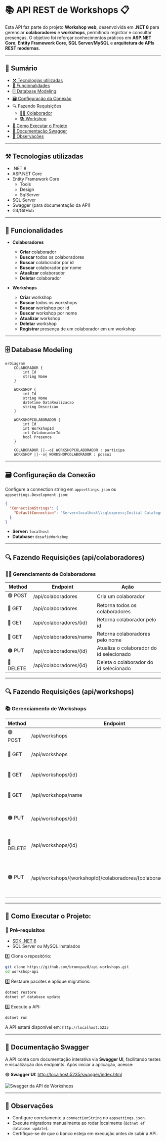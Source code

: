 # 📚 API REST de Workshops 📋

Esta API faz parte do projeto **Workshop web**, desenvolvida em **.NET 8** para gerenciar **colaboradores** e **workshops**, permitindo registrar e consultar presenças. O objetivo foi reforçar conhecimentos práticos em **ASP.NET Core**, **Entity Framework Core**, **SQL Server/MySQL** e **arquitetura de APIs REST modernas**.

---

## 📂 Sumário

- [⚒️ Tecnologias utilizadas](#️-tecnologias-utilizadas)
- [🔧 Funcionalidades](#-funcionalidades)
- [🗄️ Database Modeling](#️-database-modeling)
- [🗃️ Configuração da Conexão](#️-configuração-da-conexão)
- 🔍 Fazendo Requisições
  * [👨‍💻 Colaborador](#-gerenciamento-de-colaboradores)
  * [📚 Workshop](#-gerenciamento-de-workshops)
- [🚀 Como Executar o Projeto](#-como-executar-o-projeto)
- [📗 Documentação Swagger](#-documentação-swagger)
- [🚫 Observações](#-observações)

---

## ⚒️ Tecnologias utilizadas

- .NET 8
- ASP.NET Core
- Entity Framework Core
  * Tools
  * Design
  * SqlServer
- SQL Server
- Swagger (para documentação da API)
- Git/GitHub

---

## 🔧 Funcionalidades

- **Colaboradores**
  - **Criar** colaborador
  - **Buscar** todos os colaboradores
  - **Buscar** colaborador por id
  - **Buscar** colaborador por nome
  - **Atualizar** colaborador
  - **Deletar** colaborador

- **Workshops**
  - **Criar** workshop
  - **Buscar** todos os workshops
  - **Buscar** workshop por id
  - **Buscar** workshop por nome
  - **Atualizar** workshop
  - **Deletar** workshop
  - **Registrar** presença de um colaborador em um workshop

---

## 🗄️ Database Modeling

```mermaid
erDiagram
    COLABORADOR {
        int Id
        string Nome
    }

    WORKSHOP {
        int Id
        string Nome
        datetime DataRealizacao
        string Descricao
    }

    WORKSHOPCOLABORADOR {
        int Id
        int WorkshopId
        int ColaboradorId
        bool Presenca
    }

    COLABORADOR ||--o{ WORKSHOPCOLABORADOR : participa
    WORKSHOP ||--o{ WORKSHOPCOLABORADOR : possui
```

---

## 🗃️ Configuração da Conexão

Configure a connection string em `appsettings.json` ou `appsettings.Development.json`:

```json
{
  "ConnectionStrings": {
    "DefaultConnection": "Server=localhost\\sqlexpress;Initial Catalog=desafioWorkshop;Integrated Security=True;TrustServerCertificate=True"
  }
}
```

* **Server:**  `localhost`
* **Database:** `desafioWorkshop`

---

## 🔍 Fazendo Requisições (api/colaboradores)

### 👨‍💻 Gerenciamento de Colaboradores

| Method    | Endpoint                | Ação                                     |
| --------- | ----------------------- | ---------------------------------------- |
| 🟢 POST   | /api/colaboradores      | Cria um colaborador                      |
| 🔵 GET    | /api/colaboradores      | Retorna todos os colaboradores           |
| 🔵 GET    | /api/colaboradores/{id} | Retorna colaborador pelo id              |
| 🔵 GET    | /api/colaboradores/name | Retorna colaboradores pelo nome          |
| 🟠 PUT    | /api/colaboradores/{id} | Atualiza o colaborador do id selecionado |
| 🔴 DELETE | /api/colaboradores/{id} | Deleta o colaborador do id selecionado   |

---

## 🔍 Fazendo Requisições (api/workshops)

### 📚 Gerenciamento de Workshops

| Method    | Endpoint                                                           | Ação                                            |
| --------- | ------------------------------------------------------------------ | ----------------------------------------------- |
| 🟢 POST   | /api/workshops                                                     | Cria um workshop                                |
| 🔵 GET    | /api/workshops                                                     | Retorna todos os workshops                      |
| 🔵 GET    | /api/workshops/{id}                                                | Retorna workshop pelo id                        |
| 🔵 GET    | /api/workshops/name                                                | Retorna workshops pelo nome                     |
| 🟠 PUT    | /api/workshops/{id}                                                | Atualiza workshop do id selecionado             |
| 🔴 DELETE | /api/workshops/{id}                                                | Deleta workshop do id selecionado               |
| 🟠 PUT    | /api/workshops/{workshopId}/colaboradores/{colaboradorId}/presenca | Registra presença do colaborador em um workshop |

---

## 🚀 Como Executar o Projeto:

### 🔧 Pré-requisitos

* [SDK .NET 8](https://dotnet.microsoft.com/pt-br/download/dotnet/8.0)
* SQL Server ou MySQL instalados

1️⃣ Clone o repositório:

```bash
git clone https://github.com/brunopaz8/api-workshops.git
cd workshop-api
```

2️⃣ Restaure pacotes e aplique migrations:

```bash
dotnet restore
dotnet ef database update
```

3️⃣ Execute a API:

```bash
dotnet run
```

A API estará disponível em: `http://localhost:5235`

---

## 📗 Documentação **Swagger**

A API conta com documentação interativa via **Swagger UI**, facilitando testes e visualização dos endpoints. Após iniciar a aplicação, acesse:

🟢 **Swagger UI:** [http://localhost:5235/swagger/index.html](http://localhost:5235/swagger/index.html)



![Swagger da API de Workshops](imgs/img-swagger.png)

---

## 🚫 Observações

* Configure corretamente a `connectionString` no `appsettings.json`.
* Execute migrations manualmente ao rodar localmente (`dotnet ef database update`).
* Certifique-se de que o banco esteja em execução antes de subir a API.

